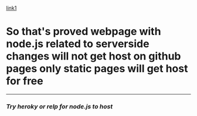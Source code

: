 <html>
  <head>
  </head>
  <body> 
    <a href="views/index.html">link1</a><br />
    <h1>So that's proved webpage with node.js related to serverside changes will not get host on github pages only static pages will get host for free</h1><hr />
    <h3><em>Try heroky or relp for node.js to host<em></h3>
  </body>
</html>
